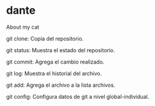 # dante
About my cat

git clone: Copia del repositorio.

git status: Muestra el estado del repositorio.

git commit: Agrega el cambio realizado.

git log: Muestra el historial del archivo.

git add: Agrega el archivo a la lista archivos.

git config: Configura datos de git a nivel global-individual.